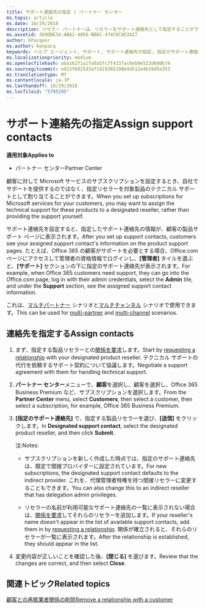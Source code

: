 ```yaml
---
title: サポート連絡先の指定 | パートナー センター
ms.topic: article
ms.date: 10/29/2018
description: リセラー パートナーは、リセラーをサポート連絡先として指定することができます。
ms.assetid: 369DBE34-ABA2-40E6-BBDC-474C0CAD3A27
author: KPacquer
ms.author: kenpacq
keywords: ヘルプ エージェント, サポート, サポート連絡先の指定, 指定のサポート連絡先
ms.localizationpriority: medium
ms.openlocfilehash: aba162f1a1fa0a5fc7f4337ac6eb0e513d680b74
ms.sourcegitcommit: ed22f6825d3af1d19385198b4d511e4b39d5e353
ms.translationtype: MT
ms.contentlocale: ja-JP
ms.lasthandoff: 10/29/2018
ms.locfileid: "5795295"
---
```

# <a name="assign-support-contacts"></a><span data-ttu-id="7563b-104">サポート連絡先の指定</span><span class="sxs-lookup"><span data-stu-id="7563b-104">Assign support contacts</span></span>

**<span data-ttu-id="7563b-105">適用対象</span><span class="sxs-lookup"><span data-stu-id="7563b-105">Applies to</span></span>**

-  <span data-ttu-id="7563b-106">パートナー センター</span><span class="sxs-lookup"><span data-stu-id="7563b-106">Partner Center</span></span>

<span data-ttu-id="7563b-107">顧客に対して Microsoft サービスのサブスクリプションを設定するとき、自社でサポートを提供するのではなく、指定リセラーを対象製品のテクニカル サポートとして割り当てることができます。</span><span class="sxs-lookup"><span data-stu-id="7563b-107">When you set up subscriptions for Microsoft services for your customers, you may want to assign the technical support for these products to a designated reseller, rather than providing the support yourself.</span></span>

<span data-ttu-id="7563b-108">サポート連絡先を設定すると、指定したサポート連絡先の情報が、顧客の製品サポート ページに表示されます。</span><span class="sxs-lookup"><span data-stu-id="7563b-108">After you set up support contacts, customers see your assigned support contact's information on the product support pages.</span></span> <span data-ttu-id="7563b-109">たとえば、Office 365 の顧客がサポートを必要とする場合、Office.com ページにアクセスして管理者の資格情報でログインし、**[管理者]** タイルを選ぶと、**[サポート]** セクションの下に指定のサポート連絡先が表示されます。</span><span class="sxs-lookup"><span data-stu-id="7563b-109">For example, when Office 365 customers need support, they can go into the Office.com page, log in with their admin credentials, select the **Admin** tile, and under the **Support** section, see the assigned support contact information.</span></span>

<span data-ttu-id="7563b-110">これは、[マルチパートナー](multipartner.md) シナリオと[マルチチャンネル](multichannel.md) シナリオで使用できます。</span><span class="sxs-lookup"><span data-stu-id="7563b-110">This can be used for [multi-partner](multipartner.md) and [multi-channel](multichannel.md) scenarios.</span></span> 

<a href="" id="assigncontacts"></a>
## <a name="assign-contacts"></a><span data-ttu-id="7563b-111">連絡先を指定する</span><span class="sxs-lookup"><span data-stu-id="7563b-111">Assign contacts</span></span>

1.  <span data-ttu-id="7563b-112">まず、指定する製品リセラーとの[関係を要求](request-a-relationship-with-a-customer.md)します。</span><span class="sxs-lookup"><span data-stu-id="7563b-112">Start by [requesting a relationship](request-a-relationship-with-a-customer.md) with your designated product reseller.</span></span> <span data-ttu-id="7563b-113">テクニカル サポートの代行を依頼するサポート契約について協議します。</span><span class="sxs-lookup"><span data-stu-id="7563b-113">Negotiate a support agreement with them for handling technical support.</span></span>

2.  <span data-ttu-id="7563b-114">**パートナー センター**メニューで、**顧客**を選択し、顧客を選択し、Office 365 Business Premium など、サブスクリプションを選択します。</span><span class="sxs-lookup"><span data-stu-id="7563b-114">From the **Partner Center** menu, select **Customers**, then select a customer, then select a subscription, for example, Office 365 Business Premium.</span></span>

3.  <span data-ttu-id="7563b-115">**[指定のサポート連絡先]** で、指定する製品リセラーを選び、**[送信]** をクリックします。</span><span class="sxs-lookup"><span data-stu-id="7563b-115">In  **Designated support contact**, select the designated product reseller, and then click **Submit**.</span></span> 

    <span data-ttu-id="7563b-116">注:</span><span class="sxs-lookup"><span data-stu-id="7563b-116">Notes:</span></span> 
    
    *  <span data-ttu-id="7563b-117">サブスクリプションを新しく作成した時点では、指定のサポート連絡先は、既定で間接プロバイダーに設定されています。</span><span class="sxs-lookup"><span data-stu-id="7563b-117">For new subscriptions, the designated support contact defaults to the indirect provider.</span></span> <span data-ttu-id="7563b-118">これを、代理管理者特権を持つ間接リセラーに変更することもできます。</span><span class="sxs-lookup"><span data-stu-id="7563b-118">You can also change this to an indirect reseller that has delegation admin privileges.</span></span>
    
    *  <span data-ttu-id="7563b-119">リセラーの名前が利用可能なサポート連絡先の一覧に表示されない場合は、[関係を要求](request-a-relationship-with-a-customer.md)してそれらのリセラーを追加します。</span><span class="sxs-lookup"><span data-stu-id="7563b-119">If your reseller's name doesn't appear in the list of available support contacts, add them in by [requesting a relationship](request-a-relationship-with-a-customer.md).</span></span> <span data-ttu-id="7563b-120">関係が確立されると、それらのリセラーが一覧に表示されます。</span><span class="sxs-lookup"><span data-stu-id="7563b-120">After the relationship is established, they should appear in the list.</span></span>  

4.  <span data-ttu-id="7563b-121">変更内容が正しいことを確認した後、**[閉じる]** を選びます。</span><span class="sxs-lookup"><span data-stu-id="7563b-121">Review that the changes are correct, and then select **Close**.</span></span>

## <a name="related-topics"></a><span data-ttu-id="7563b-122">関連トピック</span><span class="sxs-lookup"><span data-stu-id="7563b-122">Related topics</span></span>

[<span data-ttu-id="7563b-123">顧客との再販業者関係の削除</span><span class="sxs-lookup"><span data-stu-id="7563b-123">Remove a relationship with a customer</span></span>](remove-a-relationship.md)